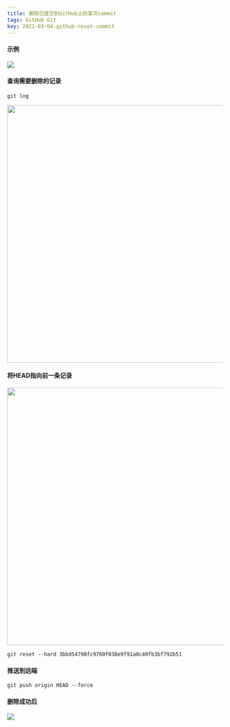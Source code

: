 ```yaml
---
title: 删除已提交到GitHub上的某次commit
tags: GitHub Git
key: 2021-03-04-github-reset-commit
---
```


#### 示例
<img src="https://image.oldboard.tech/blog/WX20210304-105659.png">

#### 查询需要删除的记录

```
git log
```

<img src="https://image.oldboard.tech/blog/WX20210304-111628.png" width="600">

#### 将HEAD指向前一条记录

<img src="https://image.oldboard.tech/blog/WX20210304-111921.png" width="600">

```
git reset --hard 3bbd54798fc9760f038e9f91a8c40fb3bf792b51
```

#### 推送到远端

```
git push origin HEAD --force
```

#### 删除成功后
<img src="https://image.oldboard.tech/blog/WX20210304-112316.png">

